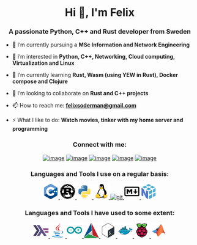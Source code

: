 <h1 align="center">Hi 👋, I'm Felix</h1>
<h3 align="center">A passionate Python, C++ and Rust developer from Sweden</h3>

- 🔭 I’m currently pursuing a **MSc Information and Network Engineering**

- 👀 I’m interested in **Python, C++, Networking, Cloud computing, Virtualization and Linux**

- 🌱 I’m currently learning **Rust, Wasm (using YEW in Rust), Docker compose and Clojure**

- 👯 I’m looking to collaborate on **Rust and C++ projects**

- 📫 How to reach me: **felixsoderman@gmail.com**

- ⚡ What I like to do: **Watch movies, tinker with my home server and programming**

<h3 align="center">Connect with me:</h3>
<div align="center">
  
[![image](https://img.shields.io/badge/Gmail-D14836?style=for-the-badge&logo=gmail&logoColor=white)](mailto:felixsoderman@gmail.com)
[![image](https://img.shields.io/badge/LinkedIn-0077B5?style=for-the-badge&logo=linkedin&logoColor=white)](https://www.linkedin.com/in/felixsoderman/)
[![image](https://img.shields.io/badge/Instagram-E4405F?style=for-the-badge&logo=instagram&logoColor=white)](https://www.instagram.com/felixcool200/)
[![image](https://img.shields.io/badge/Twitter-1DA1F2?style=for-the-badge&logo=twitter&logoColor=white)](https://twitter.com/felixcool200)
[![image](https://img.shields.io/badge/Discord-%235865F2.svg?style=for-the-badge&logo=discord&logoColor=white)](https://discordapp.com/users/231703062165585921)

</div>

<h3 align="center">Languages and Tools I use on a regular basis:</h3>

<p align="center"> 
  <a href="https://en.cppreference.com/w/" target="_blank"> 
    <img src="https://raw.githubusercontent.com/devicons/devicon/master/icons/cplusplus/cplusplus-original.svg" alt="cpp" width="40" height="40"/> 
  </a>
  <a href="https://www.rust-lang.org/" target="_blank"> 
    <img src="https://raw.githubusercontent.com/devicons/devicon/master/icons/rust/rust-plain.svg" alt="rust" width="40" height="40"/> 
  </a> 
  <a href="https://www.python.org" target="_blank"> 
    <img src="https://raw.githubusercontent.com/devicons/devicon/master/icons/python/python-original.svg" alt="python" width="40" height="40"/> 
  </a>  
  <a href="https://www.linux.org/" target="_blank"> 
    <img src="https://raw.githubusercontent.com/devicons/devicon/master/icons/linux/linux-original.svg" alt="linux" width="40" height="40"/> 
  </a> 
  <a href="https://git-scm.com/" target="_blank"> 
    <img src="https://www.vectorlogo.zone/logos/git-scm/git-scm-icon.svg" alt="git" width="40" height="40"/> 
  </a>
  <a href="https://www.markdownguide.org/" target="_blank"> 
    <img src="https://raw.githubusercontent.com/devicons/devicon/master/icons/markdown/markdown-original.svg" alt="markdown" width="40" height="40"/> 
  </a>
  <a href="https://numpy.org/" target="_blank"> 
    <img src="https://raw.githubusercontent.com/devicons/devicon/master/icons/numpy/numpy-original.svg" alt="numpy" width="40" height="40"/> 
  </a>
</p>


<h3 align="center">Languages and Tools I have used to some extent:</h3>

<p align="center"> 
  <a href="https://www.haskell.org/" target="_blank"> 
    <img src="https://raw.githubusercontent.com/devicons/devicon/master/icons/haskell/haskell-original.svg" alt="haskell" width="40" height="40"/> 
  </a>
  <a href="https://www.java.com/" target="_blank"> 
    <img src="https://raw.githubusercontent.com/devicons/devicon/master/icons/java/java-original.svg" alt="java" width="40" height="40"/> 
  </a>
  <a href="https://www.arduino.cc/" target="_blank"> 
    <img src="https://raw.githubusercontent.com/devicons/devicon/master/icons/arduino/arduino-original.svg" alt="arduino" width="40" height="40"/> 
  </a>
  <a href="https://cmake.org/" target="_blank"> 
    <img src="https://raw.githubusercontent.com/devicons/devicon/master/icons/cmake/cmake-original.svg" alt="cmake" width="40" height="40"/> 
  </a>
  <a href="https://www.gnu.org/software/bash/" target="_blank"> 
    <img src="https://raw.githubusercontent.com/devicons/devicon/master/icons/bash/bash-original.svg" alt="bash" width="40" height="40"/> 
  </a>
  <a href="https://www.docker.com/" target="_blank"> 
    <img src="https://raw.githubusercontent.com/devicons/devicon/master/icons/docker/docker-original.svg" alt="docker" width="40" height="40"/> 
  </a>
  <a href="https://www.raspberrypi.com/" target="_blank"> 
    <img src="https://raw.githubusercontent.com/devicons/devicon/master/icons/raspberrypi/raspberrypi-original.svg" alt="rpi" width="40" height="40"/> 
  </a>
  <a href="https://se.mathworks.com/products/matlab.html" target="_blank"> 
    <img src="https://raw.githubusercontent.com/devicons/devicon/master/icons/matlab/matlab-original.svg" alt="matlab" width="40" height="40"/> 
  </a>
  <!--<a href="" target="_blank"> 
    <img src="" alt="" width="40" height="40"/> 
  </a>-->
</p>

<!---
felixcool200/felixcool200 is a ✨ special ✨ repository because its `README.md` (this file) appears on your GitHub profile.
You can click the Preview link to take a look at your changes.
--->
